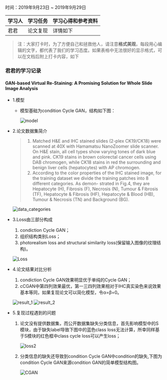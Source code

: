 时间：2019年9月23日 ~ 2019年9月29日

学习人|学习任务|学习心得和参考资料
------ | ------ | ------ 
君君 | 论文复现 | 详情如下
> 注：大家打卡时，为了方便自己和拯救他人，请注意**格式美观**，每段用心编辑的文字，都代表了我们的学习态度。如果表格中无法很好的显示格式，可以在文档后附上打卡内容，如下

### 君君的学习记录

#### GAN-based Virtual Re-Staining: A Promising Solution for Whole Slide Image Analysis

* 1.模型
	* 模型基础为condition Cycle GAN，结构如下图：

		![model](https://img-blog.csdnimg.cn/20190923194906264.png?x-oss-process=image/watermark,type_ZmFuZ3poZW5naGVpdGk,shadow_10,text_aHR0cHM6Ly9ibG9nLmNzZG4ubmV0L3dlaXhpbl80MzE5NDU1NQ==,size_16,color_FFFFFF,t_70)

* 2.论文数据集简介

	> 1. Matched H&E and IHC stained slides (2-plex
CK19/CK18) were scanned at 40X with Hamamatsu NanoZoomer slide scanner.
On H&E stain, all cell types show varying tones of dark blue and pink. CK19
stains in brown colorectal cancer cells using DAB chromogen, while CK18 stains
in red the surrounding and benign liver cells (hepatocytes) with AP chromogen.  
	> 2. According to the color properties of the IHC stained image, for the training
dataset we divide the training patches into 8 different categories. As demon-
strated in Fig.4, they are Hepatocyte (H), Fibrosis (F), Necrosis (N), Tumour &
Fibrosis (TF), Hepatocyte & Fibrosis (HF), Hepatocyte & Blood (HB), Tumour
& Necrosis (TN) and Background (BG).

	![data_categories](https://img-blog.csdnimg.cn/20190923195053646.png?x-oss-process=image/watermark,type_ZmFuZ3poZW5naGVpdGk,shadow_10,text_aHR0cHM6Ly9ibG9nLmNzZG4ubmV0L3dlaXhpbl80MzE5NDU1NQ==,size_16,color_FFFFFF,t_70)

* 3.Loss由三部分构成  
	1. condiction Cycle GAN；
	2. 组织结构类别Loss；
	3. photorealism loss and structural similarity loss(保留输入图像的纹理结构)。

	![Loss](https://img-blog.csdnimg.cn/20190923195205532.png)

* 4.论文结果对比分析
	1. condiction Cycle GAN效果明显优于单纯的Cycle GAN；
	2. cCGAN中第四列效果最优，第一三四列效果相对于IHC真实染色来说效果基本等同，如果复现论文可以简化模型，令α=β=0。

	![result_1](https://img-blog.csdnimg.cn/20190923195449858.png?x-oss-process=image/watermark,type_ZmFuZ3poZW5naGVpdGk,shadow_10,text_aHR0cHM6Ly9ibG9nLmNzZG4ubmV0L3dlaXhpbl80MzE5NDU1NQ==,size_16,color_FFFFFF,t_70)
	![result_2](https://img-blog.csdnimg.cn/20190923195503299.png?x-oss-process=image/watermark,type_ZmFuZ3poZW5naGVpdGk,shadow_10,text_aHR0cHM6Ly9ibG9nLmNzZG4ubmV0L3dlaXhpbl80MzE5NDU1NQ==,size_16,color_FFFFFF,t_70)

* 5.复现过程遇到的问题
	1. 论文没有提供数据集，而公开数据集缺失分类信息，首先影响模型中的S模块，由于缺失label导致下图中的蓝色class loss无法计算，所幸同样基于S模块的红色框中class cycle loss可以产生loss；

		![loss2](https://img-blog.csdnimg.cn/20190923195611785.png)

	2. 分类信息的缺失还导致到condition Cycle GAN中condition的缺失,下图为condition Cycle GAN来源condition GAN的简单模型结构图。

		![CGAN](https://img-blog.csdnimg.cn/20190923195737849.png?x-oss-process=image/watermark,type_ZmFuZ3poZW5naGVpdGk,shadow_10,text_aHR0cHM6Ly9ibG9nLmNzZG4ubmV0L3dlaXhpbl80MzE5NDU1NQ==,size_16,color_FFFFFF,t_70)
